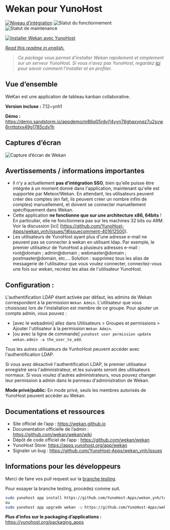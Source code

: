 <!--
N.B.: This README was automatically generated by https://github.com/YunoHost/apps/tree/master/tools/README-generator
It shall NOT be edited by hand.
-->

# Wekan pour YunoHost

[![Niveau d’intégration](https://dash.yunohost.org/integration/wekan.svg)](https://dash.yunohost.org/appci/app/wekan) ![Statut du fonctionnement](https://ci-apps.yunohost.org/ci/badges/wekan.status.svg) ![Statut de maintenance](https://ci-apps.yunohost.org/ci/badges/wekan.maintain.svg)

[![Installer Wekan avec YunoHost](https://install-app.yunohost.org/install-with-yunohost.svg)](https://install-app.yunohost.org/?app=wekan)

*[Read this readme in english.](./README.md)*

> *Ce package vous permet d’installer Wekan rapidement et simplement sur un serveur YunoHost.
Si vous n’avez pas YunoHost, regardez [ici](https://yunohost.org/#/install) pour savoir comment l’installer et en profiter.*

## Vue d’ensemble

WeKan est une application de tableau kanban collaborative.


**Version incluse :** 7.12~ynh1

**Démo :** https://demo.sandstorm.io/appdemo/m86q05rdvj14yvn78ghaxynqz7u2svw6rnttptxx49g1785cdv1h

## Captures d’écran

![Capture d’écran de Wekan](./doc/screenshots/screenshot.jpg)

## Avertissements / informations importantes

* Il n'y a actuellement **pas d'intégration SSO**, bien qu'elle puisse être intégrée à un moment donné dans l'application, maintenant qu'elle est supportée par Meteor/Wekan. En attendant, les utilisateurs peuvent créer des comptes (en fait, ils peuvent créer un nombre infini de comptes) manuellement, et doivent se connecter manuellement spécifiquement dans Wekan.
* Cette application **ne fonctionne que sur une architecture x86, 64bits** ! En particulier, elle ne fonctionnera pas sur les machines 32 bits ou ARM. Voir la discussion [ici] (https://github.com/YunoHost-Apps/wekan_ynh/issues/1#issuecomment-401612500).
* Les utilisateurs de YunoHost ayant plus d'une adresse e-mail ne peuvent pas se connecter à wekan en utilisant ldap. Par exemple, le premier utilisateur de YunoHost a plusieurs adresses e-mail : root@domain ; admin@domain ; webmaster@domain ; postmaster@domain, etc.... Solution : supprimez tous les alias de messagerie de l'utilisateur que vous voulez connecter, connectez-vous une fois sur wekan, recréez les alias de l'utilisateur YunoHost.

## Configuration :
L'authentification LDAP étant activée par défaut, les admins de Wekan correspondent à la permission `Wekan Admin`. L'utilisateur que vous choisissez lors de l'installation est membre de ce groupe.
Pour ajouter un compte admin, vous pouvez :

- [avec le webadmin] allez dans Utilisateurs > Groupes et permissions > Ajouter l'utilisateur à la permission `Wekan Admin`.
- [ou avec la ligne de commande] `yunohost user permission update wekan.admin -a the_user_to_add`.

Tous les autres utilisateurs de YunhoHost peuvent accéder avec l'authentification LDAP.

Si vous avez désactivé l'authentification LDAP, le premier utilisateur enregistré sera l'administrateur, et les suivants seront des utilisateurs normaux. Si vous voulez d'autres administrateurs, vous pouvez changer leur permission à admin dans le panneau d'administration de Wekan.

**Mode privé/public:** En mode privé, seuls les membres autorisés de YunoHost peuvent accéder au Wekan.

## Documentations et ressources

* Site officiel de l’app : <https://wekan.github.io>
* Documentation officielle de l’admin : <https://github.com/wekan/wekan/wiki>
* Dépôt de code officiel de l’app : <https://github.com/wekan/wekan>
* YunoHost Store: <https://apps.yunohost.org/app/wekan>
* Signaler un bug : <https://github.com/YunoHost-Apps/wekan_ynh/issues>

## Informations pour les développeurs

Merci de faire vos pull request sur la [branche testing](https://github.com/YunoHost-Apps/wekan_ynh/tree/testing).

Pour essayer la branche testing, procédez comme suit.

``` bash
sudo yunohost app install https://github.com/YunoHost-Apps/wekan_ynh/tree/testing --debug
ou
sudo yunohost app upgrade wekan -u https://github.com/YunoHost-Apps/wekan_ynh/tree/testing --debug
```

**Plus d’infos sur le packaging d’applications :** <https://yunohost.org/packaging_apps>